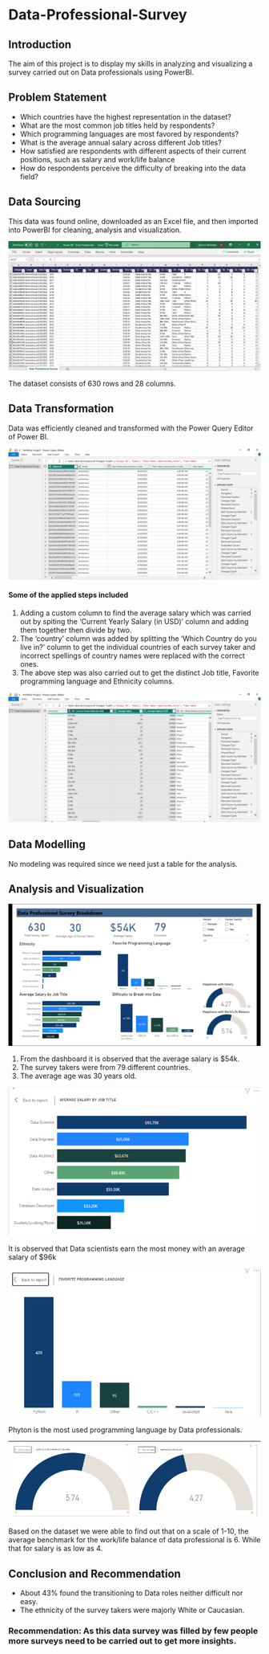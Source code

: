 # Data-Professional-Survey

## Introduction

The aim of this project is to display my skills in analyzing and visualizing a survey carried out on Data professionals using PowerBI.

## Problem Statement

-	Which countries have the highest representation in the dataset?	
-  What are the most common job titles held by respondents?
-	Which programming languages are most favored by respondents?
-	What is the average annual salary across different Job titles?
-	How satisfied are respondents with different aspects of their current positions, such as salary and work/life balance
-	How do respondents perceive the difficulty of breaking into the data field?


## Data Sourcing

This data was found online, downloaded as an Excel file, and then imported into PowerBI for cleaning, analysis and visualization. 

![](Dataset.png)

The dataset consists of 630 rows and 28 columns.

## Data Transformation

Data was efficiently cleaned and transformed with the Power Query Editor of Power BI.

![](applied_steps.png)

#### Some of the applied steps included

1.	Adding a custom column to find the average salary which was carried out by spiting the ‘Current Yearly Salary (in USD)’ column and adding them together then divide by two.
2.	The ‘country’ column was added by splitting the ‘Which Country do you live in?’ column to get the individual countries of each survey taker and incorrect spellings of country names were replaced with the correct ones.
3.	 The above step  was also carried out to get the distinct Job title, Favorite programming language and Ethnicity columns.
   
![](average_salary_steps.png)

## Data Modelling

No modeling was required since we need just a table for the analysis.


## Analysis and Visualization

![](Dashboard.png)

1.	From the dashboard it is observed that the average salary is $54k.
2.	The survey takers were from 79 different countries.
3.	The average age was 30 years old.

![](job_title.png)

It is observed that Data scientists earn the most money with an average salary of $96k

![](fpl.png)

Phyton is the most used programming language by Data professionals.

![](work_life.png)                       |                   ![](Salary.png)
:--------------------------------------:  | :-----------------------------------------:

Based on the dataset we were able to find out that on a scale of 1-10, the average benchmark for the work/life balance of data professional is 6. While that for salary is as low as 4.

## Conclusion and Recommendation

- About 43% found the transitioning to Data roles neither difficult nor easy.
- The ethnicity of the survey takers were majorly White or Caucasian.

### Recommendation: As this data survey was filled by few people more surveys need to be carried out to get more insights.





